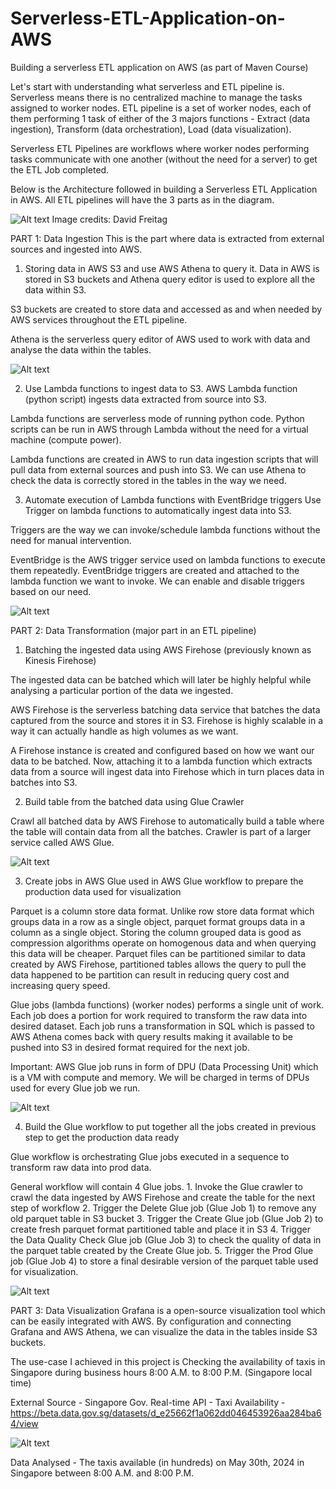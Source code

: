 # Serverless-ETL-Application-on-AWS
Building a serverless ETL application on AWS (as part of Maven Course)

Let's start with understanding what serverless and ETL pipeline is. Serverless means there is no centralized machine to manage the tasks assigned to worker nodes. ETL pipeline is a set of worker nodes, each of them performing 1 task of either of the 3 majors functions - Extract (data ingestion), Transform (data orchestration), Load (data visualization).

Serverless ETL Pipelines are workflows where worker nodes performing tasks communicate with one another (without the need for a server) to get the ETL Job completed.

Below is the Architecture followed in building a Serverless ETL Application in AWS. All ETL pipelines will have the 3 parts as in the diagram.

![Alt text](first_de_project_architecture.png)
Image credits: David Freitag

PART 1: Data Ingestion
This is the part where data is extracted from external sources and ingested into AWS.
1. Storing data in AWS S3 and use AWS Athena to query it.
Data in AWS is stored in S3 buckets and Athena query editor is used to explore all the data within S3.

S3 buckets are created to store data and accessed as and when needed by AWS services throughout the ETL pipeline.

Athena is the serverless query editor of AWS used to work with data and analyse the data within the tables.

![Alt text](AWS_S3.png)

2. Use Lambda functions to ingest data to S3.
AWS Lambda function (python script) ingests data extracted from source into S3.

Lambda functions are serverless mode of running python code. Python scripts can be run in AWS through Lambda without the need for a virtual machine (compute power).

Lambda functions are created in AWS to run data ingestion scripts that will pull data from external sources and push into S3. We can use Athena to check the data is correctly stored in the tables in the way we need.

3. Automate execution of Lambda functions with EventBridge triggers
Use Trigger on lambda functions to automatically ingest data into S3.

Triggers are the way we can invoke/schedule lambda functions without the need for manual intervention.

EventBridge is the AWS trigger service used on lambda functions to execute them repeatedly. EventBridge triggers are created and attached to the lambda function we want to invoke. We can enable and disable triggers based on our need.

![Alt text](AWS_Lambda_EventBridge.png)


PART 2: Data Transformation (major part in an ETL pipeline)
1. Batching the ingested data using AWS Firehose (previously known as Kinesis Firehose)
   
The ingested data can be batched which will later be highly helpful while analysing a particular portion of the data we ingested.

AWS Firehose is the serverless batching data service that batches the data captured from the source and stores it in S3. Firehose is highly scalable in a way it can actually handle as high volumes as we want.

A Firehose instance is created and configured based on how we want our data to be batched. Now, attaching it to a lambda function which extracts data from a source will ingest data into Firehose which in turn places data in batches into S3.

2. Build table from the batched data using Glue Crawler
   
Crawl all batched data by AWS Firehose to automatically build a table where the table will contain data from all the batches. Crawler is part of a larger service called AWS Glue.

![Alt text](AWS_GlueCrawler.png)

3. Create jobs in AWS Glue used in AWS Glue workflow to prepare the production data used for visualization
   
Parquet is a column store data format. Unlike row store data format which groups data in a row as a single object, parquet format groups data in a column as a single object. Storing the column grouped data is good as compression algorithms operate on homogenous data and when querying this data will be cheaper. Parquet files can be partitioned similar to data created by AWS Firehose, partitioned tables allows the query to pull the data happened to be partition can result in reducing query cost and increasing query speed.

Glue jobs (lambda functions) (worker nodes) performs a single unit of work. Each job does a portion for work required to transform the raw data into desired dataset. Each job runs a transformation in SQL which is passed to AWS Athena comes back with query results making it available to be pushed into S3 in desired format required for the next job.

Important: AWS Glue job runs in form of DPU (Data Processing Unit) which is a VM with compute and memory. We will be charged in terms of DPUs used for every Glue job we run.

![Alt text](AWS_GlueJobs.png)

4. Build the Glue workflow to put together all the jobs created in previous step to get the production data ready

Glue workflow is orchestrating Glue jobs executed in a sequence to transform raw data into prod data.

General workflow will contain 4 Glue jobs.
    1. Invoke the Glue crawler to crawl the data ingested by AWS Firehose and create the table for the next step of workflow
    2. Trigger the Delete Glue job (Glue Job 1) to remove any old parquet table in S3 bucket
    3. Trigger the Create Glue job (Glue Job 2) to create fresh parquet format partitioned table and place it in S3
    4. Trigger the Data Quality Check Glue job (Glue Job 3) to check the quality of data in the parquet table created by the Create Glue job.
    5. Trigger the Prod Glue job (Glue Job 4) to store a final desirable version of the parquet table used for visualization.

![Alt text](AWS_GlueWorkflow.png)


PART 3: Data Visualization
Grafana is a open-source visualization tool which can be easily integrated with AWS. By configuration and connecting Grafana and AWS Athena, we can visualize the data in the tables inside S3 buckets.

The use-case I achieved in this project is Checking the availability of taxis in Singapore during business hours 8:00 A.M. to 8:00 P.M. (Singapore local time)

External Source - Singapore Gov. Real-time API - Taxi Availability - https://beta.data.gov.sg/datasets/d_e25662f1a062dd046453926aa284ba64/view

![Alt text](TaxiAvailabilityDataVisualization.png)

Data Analysed - The taxis available (in hundreds) on May 30th, 2024 in Singapore between 8:00 A.M. and 8:00 P.M. 
